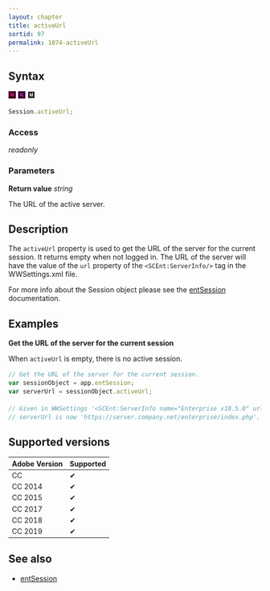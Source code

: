 ```yaml
---
layout: chapter
title: activeUrl
sortid: 97
permalink: 1074-activeUrl
---
```

## Syntax

![](../../images/indesign.png "InDesign") ![](../../images/incopy.png "InCopy") ![](../../images/indesignserver.png "InDesign Server")
```javascript
Session.activeUrl;
```

### Access

*readonly*

### Parameters

**Return value** *string*

The URL of the active server.

## Description

The `activeUrl` property is used to get the URL of the server for the current session. It returns empty when not logged in.
The URL of the server will have the value of the `url` property of the `<SCEnt:ServerInfo/>` tag in the WWSettings.xml file.

For more info about the Session object please see the [entSession](../../Application/Properties/entSession.md) documentation.

## Examples

**Get the URL of the server for the current session**

When `activeUrl` is empty, there is no active session.

```javascript
// Get the URL of the server for the current session.
var sessionObject = app.entSession;
var serverUrl = sessionObject.activeUrl;

// Given in WWSettings '<SCEnt:ServerInfo name="Enterprise v10.5.0" url="https://server.company.net/enterprise/index.php"/>'
// serverUrl is now 'https://server.company.net/enterprise/index.php'.
```

## Supported versions

| Adobe Version | Supported |
|---------------|---------|
| CC            | ✔       |
| CC 2014       | ✔       |
| CC 2015       | ✔       |
| CC 2017       | ✔       |
| CC 2018       | ✔       |
| CC 2019       | ✔       |

## See also

* [entSession](../../Application/Properties/entSession.md)